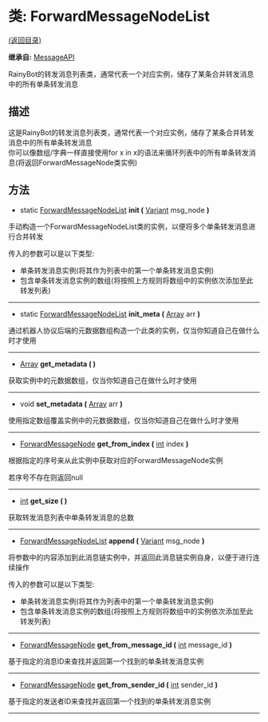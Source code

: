 # 类: ForwardMessageNodeList

[(返回目录)](./)

**继承自:** [MessageAPI](messageapi.md)

RainyBot的转发消息列表类，通常代表一个对应实例，储存了某条合并转发消息中的所有单条转发消息

## 描述

这是RainyBot的转发消息列表类，通常代表一个对应实例，储存了某条合并转发消息中的所有单条转发消息\
你可以像数组/字典一样直接使用for x in x的语法来循环列表中的所有单条转发消息(将返回ForwardMessageNode类实例)

## 方法

* static [ForwardMessageNodeList](forwardmessagenodelist.md) **init (** [Variant](https://docs.godotengine.org/en/latest/classes/class\_variant.html) msg\_node **)**

手动构造一个ForwardMessageNodeList类的实例，以便将多个单条转发消息进行合并转发

传入的参数可以是以下类型:

* 单条转发消息实例(将其作为列表中的第一个单条转发消息实例)
* 包含单条转发消息实例的数组(将按照上方规则将数组中的实例依次添加至此转发列表)

***

* static [ForwardMessageNodeList](forwardmessagenodelist.md) **init\_meta (** [Array](https://docs.godotengine.org/en/latest/classes/class\_array.html) arr **)**

通过机器人协议后端的元数据数组构造一个此类的实例，仅当你知道自己在做什么时才使用

***

* [Array](https://docs.godotengine.org/en/latest/classes/class\_array.html) **get\_metadata ( )**

获取实例中的元数据数组，仅当你知道自己在做什么时才使用

***

* void **set\_metadata (** [Array](https://docs.godotengine.org/en/latest/classes/class\_array.html) arr **)**

使用指定数组覆盖实例中的元数据数组，仅当你知道自己在做什么时才使用

***

* [ForwardMessageNode](forwardmessagenode.md) **get\_from\_index (** [int](https://docs.godotengine.org/en/latest/classes/class\_int.html) index **)**

根据指定的序号来从此实例中获取对应的ForwardMessageNode实例

若序号不存在则返回null

***

* [int](https://docs.godotengine.org/en/latest/classes/class\_int.html) **get\_size ( )**

获取转发消息列表中单条转发消息的总数

***

* [ForwardMessageNodeList](forwardmessagenodelist.md) **append (** [Variant](https://docs.godotengine.org/en/latest/classes/class\_variant.html) msg\_node **)**

将参数中的内容添加到此消息链实例中，并返回此消息链实例自身，以便于进行连续操作

传入的参数可以是以下类型:

* 单条转发消息实例(将其作为列表中的第一个单条转发消息实例)
* 包含单条转发消息实例的数组(将按照上方规则将数组中的实例依次添加至此转发列表)

***

* [ForwardMessageNode](forwardmessagenode.md) **get\_from\_message\_id (** [int](https://docs.godotengine.org/en/latest/classes/class\_int.html) message\_id **)**

基于指定的消息ID来查找并返回第一个找到的单条转发消息实例

***

* [ForwardMessageNode](forwardmessagenode.md) **get\_from\_sender\_id (** [int](https://docs.godotengine.org/en/latest/classes/class\_int.html) sender\_id **)**

基于指定的发送者ID来查找并返回第一个找到的单条转发消息实例

***
